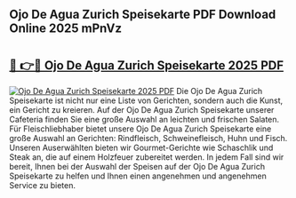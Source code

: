 ## Ojo De Agua Zurich Speisekarte PDF Download Online 2025 mPnVz

# <h2><a href="http://gc6oqr.nevu.top/?p=Ojo+De+Agua+Zurich+Speisekarte">🔗 👉🔴 Ojo De Agua Zurich Speisekarte 2025 PDF</a></h2>

[![Ojo De Agua Zurich Speisekarte 2025 PDF](https://i.imgur.com/dBaPXMq.png)](http://gc6oqr.nevu.top/?p=Ojo+De+Agua+Zurich+Speisekarte)
Die Ojo De Agua Zurich Speisekarte ist nicht nur eine Liste von Gerichten, sondern auch die Kunst, ein Gericht zu kreieren. Auf der Ojo De Agua Zurich Speisekarte unserer Cafeteria finden Sie eine große Auswahl an leichten und frischen Salaten. Für Fleischliebhaber bietet unsere Ojo De Agua Zurich Speisekarte eine große Auswahl an Gerichten: Rindfleisch, Schweinefleisch, Huhn und Fisch. Unseren Auserwählten bieten wir Gourmet-Gerichte wie Schaschlik und Steak an, die auf einem Holzfeuer zubereitet werden. In jedem Fall sind wir bereit, Ihnen bei der Auswahl der Speisen auf der Ojo De Agua Zurich Speisekarte zu helfen und Ihnen einen angenehmen und angenehmen Service zu bieten.
